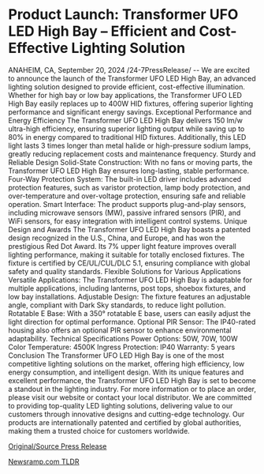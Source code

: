 # Product Launch: Transformer UFO LED High Bay – Efficient and Cost-Effective Lighting Solution

ANAHEIM, CA, September 20, 2024 /24-7PressRelease/ -- We are excited to announce the launch of the Transformer UFO LED High Bay, an advanced lighting solution designed to provide efficient, cost-effective illumination. Whether for high bay or low bay applications, the Transformer UFO LED High Bay easily replaces up to 400W HID fixtures, offering superior lighting performance and significant energy savings.  Exceptional Performance and Energy Efficiency The Transformer UFO LED High Bay delivers 150 lm/w ultra-high efficiency, ensuring superior lighting output while saving up to 80% in energy compared to traditional HID fixtures. Additionally, this LED light lasts 3 times longer than metal halide or high-pressure sodium lamps, greatly reducing replacement costs and maintenance frequency.  Sturdy and Reliable Design Solid-State Construction: With no fans or moving parts, the Transformer UFO LED High Bay ensures long-lasting, stable performance. Four-Way Protection System: The built-in LED driver includes advanced protection features, such as varistor protection, lamp body protection, and over-temperature and over-voltage protection, ensuring safe and reliable operation. Smart Interface: The product supports plug-and-play sensors, including microwave sensors (MW), passive infrared sensors (PIR), and WiFi sensors, for easy integration with intelligent control systems.  Unique Design and Awards The Transformer UFO LED High Bay boasts a patented design recognized in the U.S., China, and Europe, and has won the prestigious Red Dot Award. Its 7% upper light feature improves overall lighting performance, making it suitable for totally enclosed fixtures. The fixture is certified by CE/UL/CUL/DLC 5.1, ensuring compliance with global safety and quality standards.  Flexible Solutions for Various Applications Versatile Applications: The Transformer UFO LED High Bay is adaptable for multiple applications, including lanterns, post tops, shoebox fixtures, and low bay installations. Adjustable Design: The fixture features an adjustable angle, compliant with Dark Sky standards, to reduce light pollution. Rotatable E Base: With a 350° rotatable E base, users can easily adjust the light direction for optimal performance. Optional PIR Sensor: The IP40-rated housing also offers an optional PIR sensor to enhance environmental adaptability.  Technical Specifications Power Options: 50W, 70W, 100W Color Temperature: 4500K Ingress Protection: IP40 Warranty: 5 years  Conclusion The Transformer UFO LED High Bay is one of the most competitive lighting solutions on the market, offering high efficiency, low energy consumption, and intelligent design. With its unique features and excellent performance, the Transformer UFO LED High Bay is set to become a standout in the lighting industry.  For more information or to place an order, please visit our website or contact your local distributor.  We are committed to providing top-quality LED lighting solutions, delivering value to our customers through innovative designs and cutting-edge technology. Our products are internationally patented and certified by global authorities, making them a trusted choice for customers worldwide. 

[Original/Source Press Release](https://www.24-7pressrelease.com/press-release/514480/product-launch-transformer-ufo-led-high-bay-efficient-and-cost-effective-lighting-solution) 

[Newsramp.com TLDR](https://newsramp.com/None) 